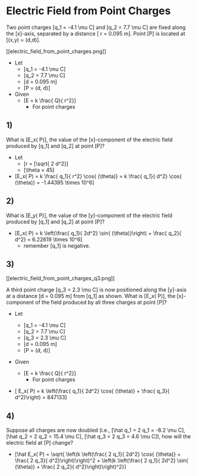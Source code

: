 # Electric Field from Point Charges

Two point charges \[q_1 = -4.1 \mu C\] and \[q_2 = 7.7 \mu C\]
are fixed along the \[x\]-axis, separated by a distance \[ r = 0.095 m\]. 
Point \[P\] is located at \[(x,y) = (d,d)\].

[[electric_field_from_point_charges.png]]

* Let
  * \[q_1 = -4.1 \mu C\]
  * \[q_2 = 7.7 \mu C\]
  * \[d = 0.095 m\]
  * \[P = (d, d)\]
* Given
  * \[E = k \frac{ Q}{ r^2}\]
      * For point charges

## 1)
What is \[E_x( P)\], the value of the \[x\]-component of the electric field 
produced by \[q_1\] and \[q_2\] at point \[P\]?

* Let
  * \[r = \[\sqrt{ 2 d^2}\]
  * \[\theta = 45\]
* \[E_x( P) = k \frac{ q_1}{ r^2} \cos{ (\theta)} 
    = k \frac{ q_1}{ d^2} \cos{ (\theta)} = -1.44395 \times 10^6\]

## 2)
What is \[E_y( P)\], the value of the \[y\]-component of the electric field 
produced by \[q_1\] and \[q_2\] at point \[P\]?

* \[E_x( P) = k \left(\frac{ q_1}{ 2d^2} \sin{ (\theta)}\right) + \frac{ q_2}{ d^2} = 6.22619 \times 10^6\]
  * remember \[q_1\] is negative.

## 3)
[[electric_field_from_point_charges_q3.png]]

A third point charge \[q_3 = 2.3 \mu C\] is now positioned along the \[y\]-axis 
at a distance \[d = 0.095 m\] from \[q_1\] as shown. What is \[E_x( P)\], the \[x\]-component 
of the field produced by all three charges at point \[P\]?

* Let
  * \[q_1 = -4.1 \mu C\]
  * \[q_2 = 7.7 \mu C\]
  * \[q_3 = 2.3 \mu C\]
  * \[d = 0.095 m\]
  * \[P = (d, d)\]
* Given
  * \[E = k \frac{ Q}{ r^2}\]
      * For point charges

* \[ E_x( P) = k \left(\frac{ q_1}{ 2d^2} \cos{ (\theta)} + \frac{ q_3}{ d^2}\right) = 847133\]

## 4)
Suppose all charges are now doubled (i.e., \[\hat q_1 = 2 q_1 = -8.2 \mu C\], \[\hat q_2 = 2 q_2 = 15.4 \mu C\], \[\hat q_3 = 2 q_3 = 4.6 \mu C\]), how will the electric field at \[P\] change?

* \[\hat E_x( P) = \sqrt{ \left(k \left(\frac{ 2 q_1}{ 2d^2} \cos{ (\theta)} + \frac{ 2 q_3}{ d^2}\right)\right)^2 + \left(k \left(\frac{ 2 q_1}{ 2d^2} \sin{ (\theta)} + \frac{ 2 q_2}{ d^2}\right)\right)^2}\]